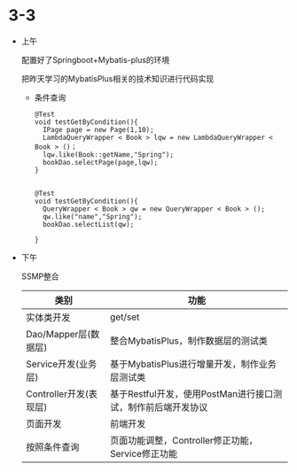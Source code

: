 # 3-3

- 上午

  配置好了Springboot+Mybatis-plus的环境

  把昨天学习的MybatisPlus相关的技术知识进行代码实现
  
  - 条件查询
  
    ```
    @Test 
    void testGetByCondition(){
      IPage page = new Page(1,10);
      LambdaQueryWrapper < Book > lqw = new LambdaQueryWrapper < Book > ()；
      lqw.like(Book::getName,"Spring");
      bookDao.selectPage(page,lqw);
    }
    
    
    @Test
    void testGetByCondition(){
      QueryWrapper < Book > qw = new QueryWrapper < Book > ();
      qw.like("name","Spring");
      bookDao.selectList(qw);
    
    }
    
    ```
  
    



- 下午

  SSMP整合

  | 类别                   | 功能                                                         |
  | ---------------------- | ------------------------------------------------------------ |
  | 实体类开发             | get/set                                                      |
  | Dao/Mapper层(数据层)   | 整合MybatisPlus，制作数据层的测试类                          |
  | Service开发(业务层)    | 基于MybatisPlus进行增量开发，制作业务层测试类                |
  | Controller开发(表现层) | 基于Restful开发，使用PostMan进行接口测试，制作前后端开发协议 |
  | 页面开发               | 前端开发                                                     |
  | 按照条件查询           | 页面功能调整，Controller修正功能，Service修正功能            |

  

  